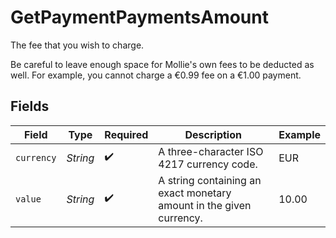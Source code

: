 # GetPaymentPaymentsAmount

The fee that you wish to charge.

Be careful to leave enough space for Mollie's own fees to be deducted as well. For example, you cannot charge a €0.99 fee on a €1.00 payment.


## Fields

| Field                                                               | Type                                                                | Required                                                            | Description                                                         | Example                                                             |
| ------------------------------------------------------------------- | ------------------------------------------------------------------- | ------------------------------------------------------------------- | ------------------------------------------------------------------- | ------------------------------------------------------------------- |
| `currency`                                                          | *String*                                                            | :heavy_check_mark:                                                  | A three-character ISO 4217 currency code.                           | EUR                                                                 |
| `value`                                                             | *String*                                                            | :heavy_check_mark:                                                  | A string containing an exact monetary amount in the given currency. | 10.00                                                               |